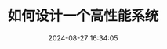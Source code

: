 ---
title: 如何设计一个高性能系统
categories:
  - 猿面试
tags:
  - 架构
  - 高性能
date: 2024-08-27 16:34:05
topic: interview
---